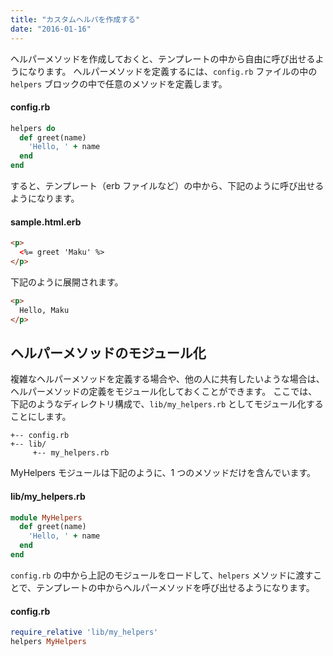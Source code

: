 ```yaml
---
title: "カスタムヘルパを作成する"
date: "2016-01-16"
---
```


ヘルパーメソッドを作成しておくと、テンプレートの中から自由に呼び出せるようになります。
ヘルパーメソッドを定義するには、`config.rb` ファイルの中の `helpers` ブロックの中で任意のメソッドを定義します。

#### config.rb

```ruby
helpers do
  def greet(name)
    'Hello, ' + name
  end
end
```

すると、テンプレート（erb ファイルなど）の中から、下記のように呼び出せるようになります。

#### sample.html.erb

```html
<p>
  <%= greet 'Maku' %>
</p>
```

下記のように展開されます。

```html
<p>
  Hello, Maku
</p>
```

ヘルパーメソッドのモジュール化
---

複雑なヘルパーメソッドを定義する場合や、他の人に共有したいような場合は、ヘルパーメソッドの定義をモジュール化しておくことができます。
ここでは、下記のようなディレクトリ構成で、`lib/my_helpers.rb` としてモジュール化することにします。

```
+-- config.rb
+-- lib/
     +-- my_helpers.rb
```

MyHelpers モジュールは下記のように、1 つのメソッドだけを含んでいます。

#### lib/my_helpers.rb

```ruby
module MyHelpers
  def greet(name)
    'Hello, ' + name
  end
end
```

`config.rb` の中から上記のモジュールをロードして、`helpers` メソッドに渡すことで、テンプレートの中からヘルパーメソッドを呼び出せるようになります。

#### config.rb

```ruby
require_relative 'lib/my_helpers'
helpers MyHelpers
```

